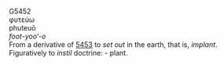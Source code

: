 G5452  
φυτεύω  
phuteuō  
*foot-yoo‘-o*  
From a derivative of [5453](g5453) to *set* *out* in the earth, that is,
*implant*. Figuratively to *instil* doctrine: - plant.  
